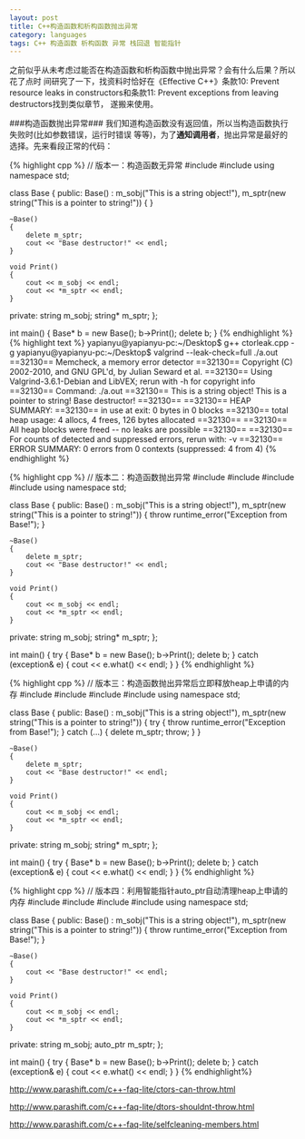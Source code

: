```yaml
---
layout: post
title: C++构造函数和析构函数抛出异常
category: languages
tags: C++ 构造函数 析构函数 异常 栈回退 智能指针
---
```


之前似乎从未考虑过能否在构造函数和析构函数中抛出异常？会有什么后果？所以花了点时
间研究了一下，找资料时恰好在《Effective C++》条款10: Prevent resource leaks in
constructors和条款11: Prevent exceptions from leaving destructors找到类似章节，
遂搬来使用。

###构造函数抛出异常###
我们知道构造函数没有返回值，所以当构造函数执行失败时(比如参数错误，运行时错误
等等)，为了**通知调用者**，抛出异常是最好的选择。先来看段正常的代码：

{% highlight cpp %}
// 版本一：构造函数无异常
#include <iostream>
#include <string>
using namespace std;

class Base
{
public:
    Base() :
    m_sobj("This is a string object!"),
    m_sptr(new string("This is a pointer to string!"))
    {
    }

    ~Base()
    {
        delete m_sptr;
        cout << "Base destructor!" << endl;
    }

    void Print()
    {
        cout << m_sobj << endl;
        cout << *m_sptr << endl;
    }
private:
    string m_sobj;
    string* m_sptr;
};

int main()
{
    Base* b = new Base();
    b->Print();
    delete b;
}
{% endhighlight %}
{% highlight text %}
yapianyu@yapianyu-pc:~/Desktop$ g++ ctorleak.cpp -g
yapianyu@yapianyu-pc:~/Desktop$ valgrind --leak-check=full ./a.out
==32130== Memcheck, a memory error detector
==32130== Copyright (C) 2002-2010, and GNU GPL'd, by Julian Seward et al.
==32130== Using Valgrind-3.6.1-Debian and LibVEX; rerun with -h for copyright info
==32130== Command: ./a.out
==32130== 
This is a string object!
This is a pointer to string!
Base destructor!
==32130== 
==32130== HEAP SUMMARY:
==32130==     in use at exit: 0 bytes in 0 blocks
==32130==   total heap usage: 4 allocs, 4 frees, 126 bytes allocated
==32130== 
==32130== All heap blocks were freed -- no leaks are possible
==32130== 
==32130== For counts of detected and suppressed errors, rerun with: -v
==32130== ERROR SUMMARY: 0 errors from 0 contexts (suppressed: 4 from 4)
{% endhighlight %}

{% highlight cpp %}
// 版本二：构造函数抛出异常
#include <iostream>
#include <string>
#include <stdexcept>
#include <memory>
using namespace std;

class Base
{
public:
    Base() :
    m_sobj("This is a string object!"),
    m_sptr(new string("This is a pointer to string!"))
    {
        throw runtime_error("Exception from Base!");
    }

    ~Base()
    {
        delete m_sptr;
        cout << "Base destructor!" << endl;
    }

    void Print()
    {
        cout << m_sobj << endl;
        cout << *m_sptr << endl;
    }
private:
    string m_sobj;
    string* m_sptr;
};

int main()
{
    try
    {
        Base* b = new Base();
        b->Print();
        delete b;
    }
    catch (exception& e)
    {
        cout << e.what() << endl;
    }
}
{% endhighlight %}

{% highlight cpp %}
// 版本三：构造函数抛出异常后立即释放heap上申请的内存
#include <iostream>
#include <string>
#include <stdexcept>
#include <memory>
using namespace std;

class Base
{
public:
    Base() :
    m_sobj("This is a string object!"),
    m_sptr(new string("This is a pointer to string!"))
    {
        try
        {
            throw runtime_error("Exception from Base!");
        }
        catch (...)
        {
            delete m_sptr;
            throw;
        }
    }

    ~Base()
    {
        delete m_sptr;
        cout << "Base destructor!" << endl;
    }

    void Print()
    {
        cout << m_sobj << endl;
        cout << *m_sptr << endl;
    }
private:
    string m_sobj;
    string* m_sptr;
};

int main()
{
    try
    {
        Base* b = new Base();
        b->Print();
        delete b;
    }
    catch (exception& e)
    {
        cout << e.what() << endl;
    }
}
{% endhighlight %}

{% highlight cpp %}
// 版本四：利用智能指针auto_ptr自动清理heap上申请的内存
#include <iostream>
#include <string>
#include <stdexcept>
#include <memory>
using namespace std;

class Base
{
public:
    Base() :
    m_sobj("This is a string object!"),
    m_sptr(new string("This is a pointer to string!"))
    {
        throw runtime_error("Exception from Base!");
    }

    ~Base()
    {
        cout << "Base destructor!" << endl;
    }

    void Print()
    {
        cout << m_sobj << endl;
        cout << *m_sptr << endl;
    }
private:
    string m_sobj;
    auto_ptr<string> m_sptr;
};

int main()
{
    try
    {
        Base* b = new Base();
        b->Print();
        delete b;
    }
    catch (exception& e)
    {
        cout << e.what() << endl;
    }
}
{% endhighlight%}

http://www.parashift.com/c++-faq-lite/ctors-can-throw.html

http://www.parashift.com/c++-faq-lite/dtors-shouldnt-throw.html

http://www.parashift.com/c++-faq-lite/selfcleaning-members.html

